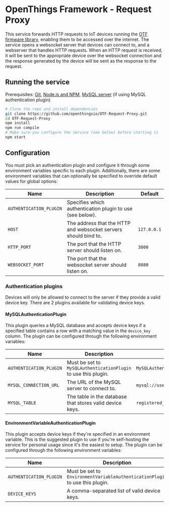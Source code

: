 # OpenThings Framework - Request Proxy
 
This service forwards HTTP requests to IoT devices running the [OTF firmware library](https://github.com/openthingsio/OTF-Firmware-Library), enabling them to be accessed over the internet.
The service opens a websocket server that devices can connect to, and a webserver that handles HTTP requests.
When an HTTP request is received, it will be sent to the appropriate device over the websocket connection and the response generated by the device will be sent as the response to the request.

## Running the service

Prerequisites: [Git](https://git-scm.com/), [Node.js and NPM](https://nodejs.org/), [MySQL server](https://www.mysql.com/) (if using MySQL authentication plugin) 

```bash
# Clone the repo and install dependencies
git clone https://github.com/openthingsio/OTF-Request-Proxy.git
cd OTF-Request-Proxy
npm install
npm run compile
# Make sure you configure the service (see below) before starting it
npm start
```

## Configuration

You must pick an authentication plugin and configure it through some environment variables specific to each plugin.
Additionally, there are some environment variables that can optionally be specified to override default values for global options:

| Name | Description | Default |
| --- | --- | --- |
| `AUTHENTICATION_PLUGIN` | Specifies which authentication plugin to use (see below). | |
| `HOST` | The address that the HTTP and websocket servers should bind to. | `127.0.0.1` |
| `HTTP_PORT` | The port that the HTTP server should listen on. | `3000` |
| `WEBSOCKET_PORT` | The port that the websocket server should listen on. | `8080` |



### Authentication plugins
Devices will only be allowed to connect to the server if they provide a valid device key.
There are 2 plugins available for validating device keys.

#### MySQLAuthenticationPlugin

This plugin queries a MySQL database and accepts device keys if a specified table contains a row with a matching value in the `device_key` column.
The plugin can be configured through the following environment variables:

| Name | Description | Example |
| --- | --- | --- |
| `AUTHENTICATION_PLUGIN` | Must be set to `MySQLAuthenticationPlugin` to use this plugin. | `MySQLAuthenticationPlugin` |
| `MYSQL_CONNECTION_URL` | The URL of the MySQL server to connect to. | `mysql://username:password@localhost:3306/otf` |
| `MYSQL_TABLE` | The table in the database that stores valid device keys. | `registered_devices` |


#### EnvironmentVariableAuthenticationPlugin

This plugin accepts device keys if they're specified in an environment variable.
This is the suggested plugin to use if you're self-hosting the service for personal usage since it's the easiest to setup.
The plugin can be configured through the following environment variables:

| Name | Description | Example |
| --- | --- | --- |
| `AUTHENTICATION_PLUGIN` | Must be set to `EnvironmentVariableAuthenticationPlugin` to use this plugin. | `EnvironmentVariableAuthenticationPlugin` |
| `DEVICE_KEYS` | A comma-separated list of valid device keys. | `super_secret_key,0123456789ABCDEF,opendoor` |
